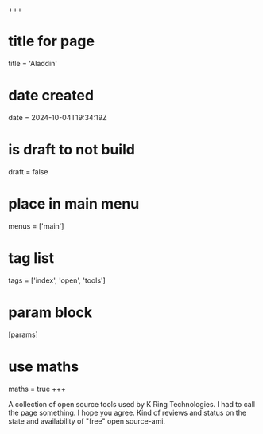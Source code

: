 +++
# title for page
title = 'Aladdin'
# date created
date = 2024-10-04T19:34:19Z
# is draft to not build
draft = false
# place in main menu
menus = ['main']
# tag list
tags = ['index', 'open', 'tools']
# param block
[params]
# use maths
maths = true
+++

A collection of open source tools used by K Ring Technologies. I had to call
the page something. I hope you agree. Kind of reviews and status on the state
and availability of "free" open source-ami.
